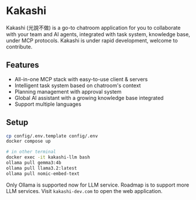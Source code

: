 # Kakashi

Kakashi (光說不做) is a go-to chatroom application for you to collaborate with your team and AI agents, integrated with task system, knowledge base, under MCP protocols.
Kakashi is under rapid development, welcome to contribute.

## Features

- All-in-one MCP stack with easy-to-use client & servers
- Intelligent task system based on chatroom's context
- Planning management with approval system
- Global AI assistant with a growing knowledge base integrated
- Support multiple languages

## Setup

```bash
cp config/.env.template config/.env
docker compose up

# in other terminal
docker exec -it kakashi-llm bash
ollama pull gemma3:4b
ollama pull llama3.2:latest
ollama pull nomic-embed-text
```

Only Ollama is supported now for LLM service. Roadmap is to support more LLM services.
Visit `kakashi-dev.com` to open the web application.
